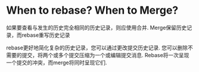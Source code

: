 # When to rebase? When to Merge?

如果要查看与发生的历史完全相同的历史记录，则应使用合并. Merge保留历史记录，而rebase重写历史记录

rebase更好地简化复杂的历史记录，您可以通过更改提交历史记录. 您可以删除不需要的提交，将两个或多个提交压缩为一个或编辑提交消息. Rebase将一次呈现一个提交的冲突，而merge将同时呈现它们.
